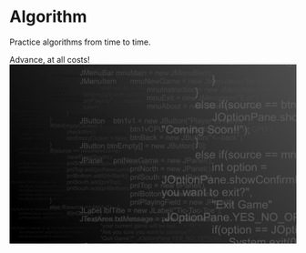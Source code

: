 # Algorithm
Practice algorithms from time to time.  

Advance, at all costs!  
![just-a-cool-image](https://github.com/sdsy888/Algorithm/raw/master/images/109765.jpg)
